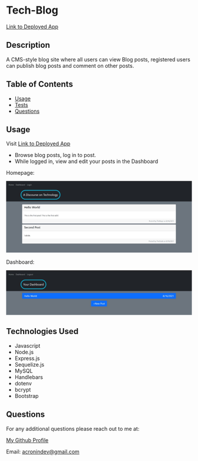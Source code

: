 # Tech-Blog
[Link to Deployed App](https://a-tech-discourse.herokuapp.com/)

## Description

A CMS-style blog site where all users can view Blog posts, registered users can publish blog posts and comment on other posts.


## Table of Contents

- [Usage](#usage)
- [Tests](#tests)
- [Questions](#questions)


## Usage

Visit [Link to Deployed App](https://a-tech-discourse.herokuapp.com/)
* Browse blog posts, log in to post.
* While logged in, view and edit your posts in the Dashboard

Homepage:

![Tech Blog Homepage](./assets/homepage.jpg)

Dashboard:

![Tech Blog Homepage](./assets/dashboard.jpg)

## Technologies Used

* Javascript
* Node.js
* Express.js
* Sequelize.js
* MySQL
* Handlebars
* dotenv
* bcrypt
* Bootstrap

## Questions

For any additional questions please reach out to me at:

[My Github Profile](https://github.com/AdrianCronin)

Email: [acronindev@gmail.com](mailto:acronindev@gmail.com)



